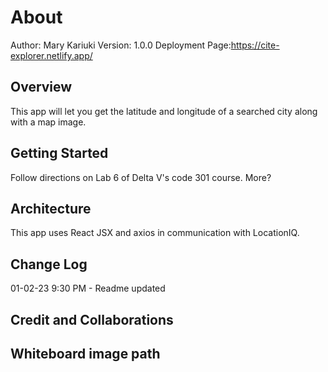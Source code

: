# About
Author: Mary Kariuki  Version: 1.0.0
Deployment Page:https://cite-explorer.netlify.app/

## Overview

This app will let you get the latitude and longitude of a searched city along with a map image.

## Getting Started
Follow directions on Lab 6 of Delta V's code 301 course. More?

## Architecture
This app uses React JSX and axios in communication with LocationIQ.

## Change Log
01-02-23 9:30 PM - Readme updated
## Credit and Collaborations
## Whiteboard image path

